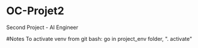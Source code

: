 # OC-Projet2
Second Project - AI Engineer

#Notes
To activate venv from git bash: go in project_env folder, ". activate"